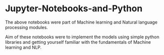 # Jupyter-Notebooks-and-Python

The above notebooks were part of Machine learning and Natural language processing modules. 

Aim of these notebooks were to implement the models using simple python libraries and getting yourself familiar with the fundamentals of Machine learning and NLP.
